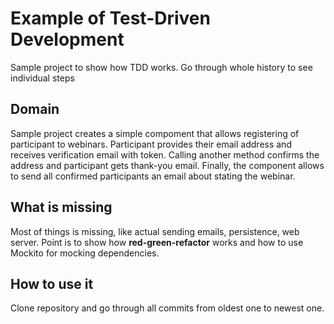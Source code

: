 # Example of Test-Driven Development
Sample project to show how TDD works. Go through whole history to see individual steps

## Domain
Sample project creates a simple compoment that allows registering of participant to webinars. Participant provides their email address and receives verification email with token. Calling another method confirms the address and participant gets thank-you email. Finally, the component allows to send all confirmed participants an email about stating the webinar.
## What is missing
Most of things is missing, like actual sending emails, persistence, web server.
Point is to show how **red-green-refactor** works and how to use Mockito for mocking dependencies.
## How to use it
Clone repository and go through all commits from oldest one to newest one.